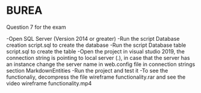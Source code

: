 # BUREA
Question 7 for the exam

-Open SQL Server (Version 2014 or greater)
-Run the script Database creation script.sql to create the database
-Run the script Database table script.sql to create the table
-Open the project in visual studio 2019, the connection string is pointing to local server (.), in case that the server has an instance change the server name in web.config file in connection strings section MarkdownEntities
-Run the project and test it
-To see the functionaliy, decompress the file wireframe functionality.rar and see the video wireframe functionality.mp4
